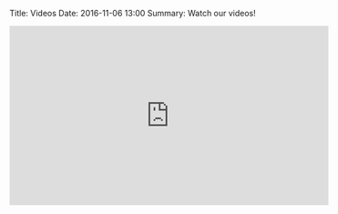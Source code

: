 Title: Videos
Date: 2016-11-06 13:00
Summary: Watch our videos!

<iframe width="560" height="315" src="https://www.youtube.com/embed/videoseries?list=PL0yQYCnvTmOtMQXvry4RYCeL34xGbzZwr" frameborder="0" allowfullscreen></iframe>
